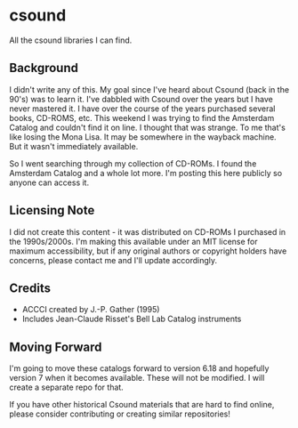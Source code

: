 # csound
All the csound libraries I can find.

## Background

I didn't write any of this. My goal since I've heard about Csound (back in the 90's) was to learn it. I've dabbled with Csound over the years but I have never mastered it. I have over the course of the years purchased several books, CD-ROMS, etc. This weekend I was trying to find the Amsterdam Catalog and couldn't find it on line. I thought that was strange. To me that's like losing the Mona Lisa. It may be somewhere in the wayback machine. But it wasn't immediately available.

So I went searching through my collection of CD-ROMs. I found the Amsterdam Catalog and a whole lot more. I'm posting this here publicly so anyone can access it.

## Licensing Note
   I did not create this content - it was distributed on CD-ROMs I purchased in the 1990s/2000s. 
   I'm making this available under an MIT license for maximum accessibility, but if any original 
   authors or copyright holders have concerns, please contact me and I'll update accordingly.

## Credits
   - ACCCI created by J.-P. Gather (1995)
   - Includes Jean-Claude Risset's Bell Lab Catalog instruments

## Moving Forward

I'm going to move these catalogs forward to version 6.18 and hopefully version 7 when it becomes available. These will not be modified. I will create a separate repo for that.

If you have other historical Csound materials that are hard to find online, please consider contributing or creating similar repositories!
